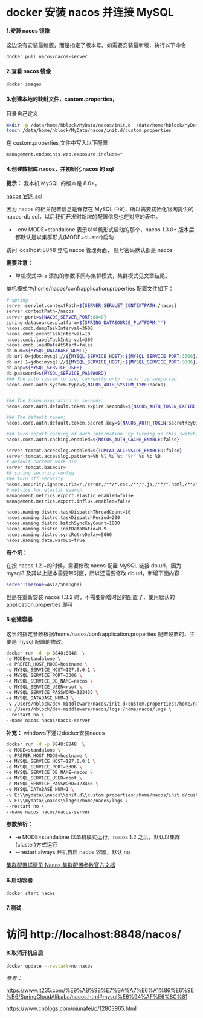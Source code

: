 # docker 安装 nacos 并连接 MySQL

#### 1.安装 nacos 镜像

这边没有安装最新版，而是指定了版本号。如需要安装最新版，执行以下命令

```sh
docker pull nacos/nacos-server

```

#### 2.查看 nacos 镜像

```sh
docker images

```

#### 3.创建本地的映射文件，custom.properties，

目录自己定义

```sh
mkdir -p /data/home/hblock/MyData/nacos/init.d  /data/home/hblock/MyData/nacos/logs
touch /data/home/hblock/MyData/nacos/init.d/custom.properties
```

在 custom.properties 文件中写入以下配置

```sh
management.endpoints.web.exposure.include=*
```

#### 4.创建数据库 nacos，并初始化 nacos 的 sql

**提示：** 我本机 MySQL 的版本是 8.0+。

[nacos 官网 sql](https://github.com/alibaba/nacos/blob/master/config/src/main/resources/META-INF/nacos-db.sql)

因为 nacos 的相关配置信息是保存在 MySQL 中的，所以需要初始化官网提供的 nacos-db.sql，以后我们开发时新增的配置信息也在对应的表中。

- -env MODE=standalone 表示以单机形式启动的那个，nacos 1.3.0+ 版本后都默认是以集群形式(MODE=cluster)启动

访问 localhost:8848 登陆 nacos 管理页面， 账号密码默认都是 nacos

**需要注意：**

- 单机模式中`-e` 添加的参数不同与集群模式，集群模式见文章结尾。

单机模式中/home/nacos/conf/application.properties 配置文件如下：

```sh
# spring
server.servlet.contextPath=${SERVER_SERVLET_CONTEXTPATH:/nacos}
server.contextPath=/nacos
server.port=${NACOS_SERVER_PORT:8848}
spring.datasource.platform=${SPRING_DATASOURCE_PLATFORM:""}
nacos.cmdb.dumpTaskInterval=3600
nacos.cmdb.eventTaskInterval=10
nacos.cmdb.labelTaskInterval=300
nacos.cmdb.loadDataAtStart=false
db.num=${MYSQL_DATABASE_NUM:1}
db.url.0=jdbc:mysql://${MYSQL_SERVICE_HOST}:${MYSQL_SERVICE_PORT:3306}/${MYSQL_SERVICE_DB_NAME}?characterEncoding=utf8&connectTimeout=1000&socketTimeout=3000&autoReconnect=true
db.url.1=jdbc:mysql://${MYSQL_SERVICE_HOST}:${MYSQL_SERVICE_PORT:3306}/${MYSQL_SERVICE_DB_NAME}?characterEncoding=utf8&connectTimeout=1000&socketTimeout=3000&autoReconnect=true
db.app=${MYSQL_SERVICE_USER}
db.password=${MYSQL_SERVICE_PASSWORD}
### The auth system to use, currently only 'nacos' is supported:
nacos.core.auth.system.type=${NACOS_AUTH_SYSTEM_TYPE:nacos}


### The token expiration in seconds:
nacos.core.auth.default.token.expire.seconds=${NACOS_AUTH_TOKEN_EXPIRE_SECONDS:18000}

### The default token:
nacos.core.auth.default.token.secret.key=${NACOS_AUTH_TOKEN:SecretKey012345678901234567890123456789012345678901234567890123456789}

### Turn on/off caching of auth information. By turning on this switch, the update of auth information would have a 15 seconds delay.
nacos.core.auth.caching.enabled=${NACOS_AUTH_CACHE_ENABLE:false}

server.tomcat.accesslog.enabled=${TOMCAT_ACCESSLOG_ENABLED:false}
server.tomcat.accesslog.pattern=%h %l %u %t "%r" %s %b %D
# default current work dir
server.tomcat.basedir=
## spring security config
### turn off security
nacos.security.ignore.urls=/,/error,/**/*.css,/**/*.js,/**/*.html,/**/*.map,/**/*.svg,/**/*.png,/**/*.ico,/console-fe/public/**,/v1/auth/**,/v1/console/health/**,/actuator/**,/v1/console/server/**
# metrics for elastic search
management.metrics.export.elastic.enabled=false
management.metrics.export.influx.enabled=false

nacos.naming.distro.taskDispatchThreadCount=10
nacos.naming.distro.taskDispatchPeriod=200
nacos.naming.distro.batchSyncKeyCount=1000
nacos.naming.distro.initDataRatio=0.9
nacos.naming.distro.syncRetryDelay=5000
nacos.naming.data.warmup=true

```

**有个坑：**

在按 nacos 1.2.+的时候，需要修改 nacos 配置 MySQL 链接 db.url，因为 mysql8 及其以上版本需要带时区，所以还需要修改 db.url，新增下面内容：

```sh
serverTimezone=Asia/Shanghai
```

但是在重新安装 nacos 1.3.2 时，不需要新增时区的配置了，使用默认的 application.properties 即可

#### 5.创建容器

这里的指定参数根据/home/nacos/conf/application.properties 配置设置的，主要是 mysql 配置的修改。

```sh
docker run -d -p 8848:8848  \
-e MODE=standalone \
-e PREFER_HOST_MODE=hostname \
-e MYSQL_SERVICE_HOST=127.0.0.1 \
-e MYSQL_SERVICE_PORT=3306 \
-e MYSQL_SERVICE_DB_NAME=nacos \
-e MYSQL_SERVICE_USER=root \
-e MYSQL_SERVICE_PASSWORD=123456 \
-e MYSQL_DATABASE_NUM=1 \
-v /Users/hblock/dev-middleware/nacos/init.d/custom.properties:/home/nacos/init.d/custom.properties \
-v /Users/hblock/dev-middleware/nacos/logs:/home/nacos/logs \
--restart no \
--name nacos nacos/nacos-server
```

**补充：** windows下通过docker安装nacos

```sh
docker run -d -p 8848:8848  \
-e MODE=standalone \
-e PREFER_HOST_MODE=hostname \
-e MYSQL_SERVICE_HOST=127.0.0.1 \
-e MYSQL_SERVICE_PORT=3306 \
-e MYSQL_SERVICE_DB_NAME=nacos \
-e MYSQL_SERVICE_USER=root \
-e MYSQL_SERVICE_PASSWORD=123456 \
-e MYSQL_DATABASE_NUM=1 \
-v E:\\mydata\\nacos\\init.d\\custom.properties:/home/nacos/init.d/custom.properties \
-v E:\\mydata\\nacos\\logs:/home/nacos/logs \
--restart no \
--name nacos nacos/nacos-server
```

**参数解析：**

- -e MODE=standalone 以单机模式运行，nacos 1.2 之后，默认以集群(cluster)方式运行
- --restart always 开机自启 nacos 容器，默认 no

[集群配置详情见 Nacos 集群配置参数官方文档](https://nacos.io/zh-cn/docs/quick-start-docker.html)

#### 6.启动容器

```sh
docker start nacos
```

#### 7.测试

# 访问 http://localhost:8848/nacos/

#### 8.取消开机自启

```sh
docker update --restart=no nacos
```

_参考：_

https://www.it235.com/%E9%AB%98%E7%BA%A7%E6%A1%86%E6%9E%B6/SpringCloudAlibaba/nacos.html#mysql%E6%94%AF%E6%8C%81

https://www.cnblogs.com/niunafei/p/12803965.html
